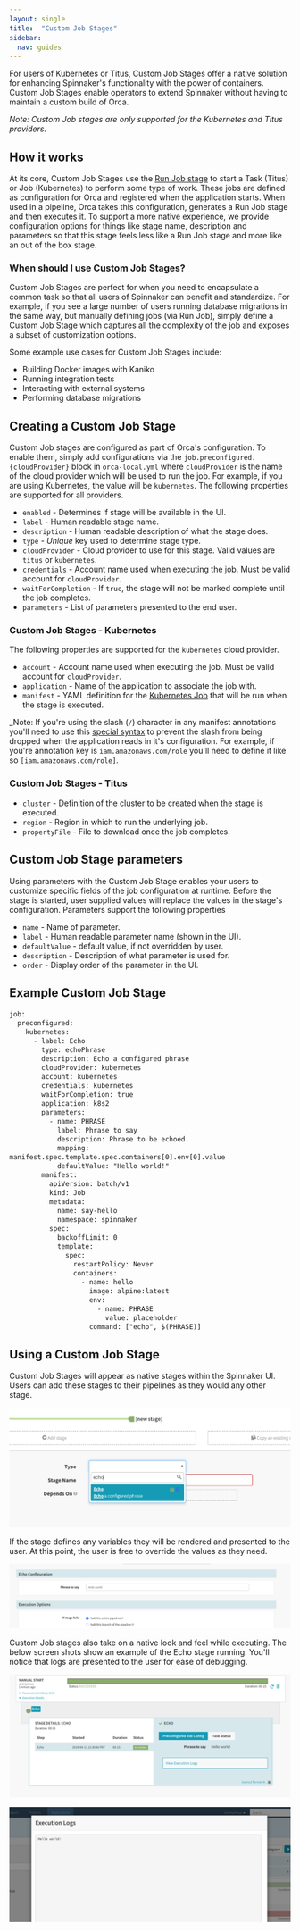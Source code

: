 ```yaml
---
layout: single
title:  "Custom Job Stages"
sidebar:
  nav: guides
---
```


For users of Kubernetes or Titus, Custom Job Stages offer a native solution for enhancing Spinnaker's functionality with the power of containers. Custom Job Stages enable operators to extend Spinnaker without having to maintain a custom build of Orca.

*Note: Custom Job stages are only supported for the Kubernetes and Titus providers.*

## How it works

At its core, Custom Job Stages use the [Run Job stage](/reference/pipeline/stages/#run-job) to start a Task (Titus) or Job (Kubernetes) to perform some type of work. These jobs are defined as configuration for Orca and registered when the application starts. When used in a pipeline, Orca takes this configuration, generates a Run Job stage and then executes it. To support a more native experience, we provide configuration options for things like stage name, description and parameters so that this stage feels less like a Run Job stage and more like an out of the box stage. 

### When should I use Custom Job Stages?

Custom Job Stages are perfect for when you need to encapsulate a common task so that all users of Spinnaker can benefit and standardize. For example, if you see a large number of users running database migrations in the same way, but manually defining jobs (via Run Job), simply define a Custom Job Stage which captures all the complexity of the job and exposes a subset of customization options.

Some example use cases for Custom Job Stages include:
* Building Docker images with Kaniko
* Running integration tests
* Interacting with external systems
* Performing database migrations


## Creating a Custom Job Stage

Custom Job stages are configured as part of Orca's configuration. To enable them, simply add configurations via the `job.preconfigured.{cloudProvider}` block in `orca-local.yml` where `cloudProvider` is the name of the cloud provider which will be used to run the job. For example, if you are using Kubernetes, the value will be `kubernetes`. The following properties are supported for all providers.

* `enabled` - Determines if stage will be available in the UI.
* `label` - Human readable stage name.
* `description` - Human readable description of what the stage does.
* `type` - _Unique_ key used to determine stage type.
* `cloudProvider` - Cloud provider to use for this stage. Valid values are `titus` or `kubernetes`.
* `credentials` - Account name used when executing the job. Must be valid account for `cloudProvider`.
* `waitForCompletion` - If `true`, the stage will not be marked complete until the job completes.
* `parameters` - List of parameters presented to the end user.

### Custom Job Stages - Kubernetes

The following properties are supported for the `kubernetes` cloud provider.

* `account` - Account name used when executing the job. Must be valid account for `cloudProvider`.
* `application` - Name of the application to associate the job with.
* `manifest` - YAML definition for the [Kubernetes Job](https://kubernetes.io/docs/concepts/workloads/controllers/jobs-run-to-completion/) that will be run when the stage is executed.

_Note: If you're using the slash (`/`) character in any manifest annotations you'll need to use this [special syntax](https://github.com/spring-projects/spring-boot/issues/13404#issuecomment-395307439) to prevent the slash from being dropped when the application reads in it's configuration. For example, if you're annotation key is `iam.amazonaws.com/role` you'll need to define it like so `[iam.amazonaws.com/role]`.

### Custom Job Stages - Titus

* `cluster` - Definition of the cluster to be created when the stage is executed.
* `region` - Region in which to run the underlying job.
* `propertyFile` - File to download once the job completes.

## Custom Job Stage parameters

Using parameters with the Custom Job Stage enables your users to customize specific fields of the job configuration at runtime. Before the stage is started, user supplied values will replace the values in the stage's configuration. Parameters support the following properties

* `name` - Name of parameter.
* `label` - Human readable parameter name (shown in the UI).
* `defaultValue` - default value, if not overridden by user.
* `description` - Description of what parameter is used for.
* `order` - Display order of the parameter in the UI.



## Example Custom Job Stage

```
job:
  preconfigured:
    kubernetes:
      - label: Echo
        type: echoPhrase
        description: Echo a configured phrase
        cloudProvider: kubernetes
        account: kubernetes
        credentials: kubernetes
        waitForCompletion: true
        application: k8s2
        parameters:
          - name: PHRASE
            label: Phrase to say
            description: Phrase to be echoed.
            mapping: manifest.spec.template.spec.containers[0].env[0].value
            defaultValue: "Hello world!"
        manifest:
          apiVersion: batch/v1
          kind: Job
          metadata:
            name: say-hello
            namespace: spinnaker
          spec:
            backoffLimit: 0
            template:
              spec:
                restartPolicy: Never
                containers: 
                  - name: hello
                    image: alpine:latest
                    env:
                      - name: PHRASE
                        value: placeholder
                    command: ["echo", $(PHRASE)]
```

## Using a Custom Job Stage

Custom Job Stages will appear as native stages within the Spinnaker UI. Users can add these stages to their pipelines as they would any other stage. 

![](./stage-select.png)


If the stage defines any variables they will be rendered and presented to the user. At this point, the user is free to override the values as they need.

![](./stage-config.png)


Custom Job stages also take on a native look and feel while executing. The below screen shots show an example of the Echo stage running. You'll notice that logs are presented to the user for ease of debugging.

![](./stage-run.png)


![](./stage-logs.png)

